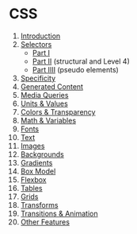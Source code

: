 # CSS

<ol>
    <li><a href="https://estelle.github.io/CSS/intro">Introduction</a></li>
    <li><a href="https://estelle.github.io/CSS/selectors">Selectors</a>
        <ul>
            <li><a href="https://estelle.github.io/CSS/selectors">Part I</a></li>
            <li><a href="https://estelle.github.io/CSS/selectors/index2.html">Part II</a> (structural and Level 4)</li>
            <li><a href="https://estelle.github.io/CSS/selectors/pseudo.html">Part IIII</a> (pseudo elements)</li>
        </ul>
    </li>
    <li><a href="https://estelle.github.io/CSS/selectors/specificity.html">Specificity</a></li>
    <li><a href="https://estelle.github.io/CSS/generated">Generated Content</a></li>
    <li><a href="https://estelle.github.io/CSS/media">Media Queries</a></li>
    <li><a href="https://estelle.github.io/CSS/values">Units &amp; Values </a></li>
    <li><a href="https://estelle.github.io/CSS/colors">Colors &amp; Transparency </a></li>
    <li><a href="https://estelle.github.io/CSS/math">Math &amp; Variables</a></li>
    <li><a href="https://estelle.github.io/CSS/fonts">Fonts</a></li>
    <li><a href="https://estelle.github.io/CSS/text">Text</a></li>
    <li><a href="https://estelle.github.io/CSS/images">Images</a></li>
    <li><a href="https://estelle.github.io/CSS/background">Backgrounds</a></li>
    <li><a href="https://estelle.github.io/CSS/gradients">Gradients</a></li>
    <li><a href="https://estelle.github.io/CSS/boxmodel">Box Model</a></li>
    <li><a href="https://estelle.github.io/CSS/flexbox">Flexbox</a></li>
    <li><a href="https://estelle.github.io/CSS/tables">Tables</a></li>
    <li><a href="https://estelle.github.io/CSS/grid">Grids</a></li>
    <li><a href="https://estelle.github.io/CSS/transforms">Transforms</a></li>
    <li><a href="https://estelle.github.io/CSS/animations">Transitions &amp; Animation</a></li>
  <li><a href="https://estelle.github.io/CSS/other">Other Features</a></li>
</ol>
